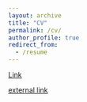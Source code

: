 ```yaml
---
layout: archive
title: "CV"
permalink: /cv/
author_profile: true
redirect_from:
  - /resume
---
```


[Link](https://github.com/daytonsteele/daytonsteele.github.io/tree/master/files/CV_DSTEELE_10262020.pdf)

<a href="https://github.com/daytonsteele/daytonsteele.github.io/tree/master/files/CV_DSTEELE_10262020" target="_blank">external link</a>
